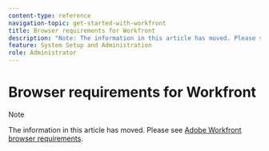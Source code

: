 ```yaml
---
content-type: reference
navigation-topic: get-started-with-workfront
title: Browser requirements for Workfront
description: "Note: The information in this article has moved. Please see Adobe Workfront browser requirements."
feature: System Setup and Administration
role: Administrator
---
```


# Browser requirements for Workfront

>[!NOTE]
>
>The information in this article has moved. Please see [Adobe Workfront browser requirements](../../workfront-basics/workfront-browser-requirements.md).

